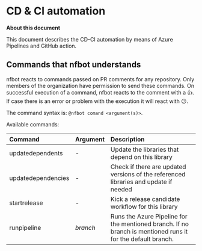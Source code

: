 # CD & CI automation

**About this document**

This document describes the CD-CI automation by means of Azure Pipelines and GitHub action.

## Commands that nfbot understands

nfbot reacts to commands passed on PR comments for any repository.
Only members of the organization have permission to send these commands.
On successful execution of a command, nfbot reacts to the comment with a 👍. If case there is an error or problem with the execution it will react with 😕.

The command syntax is: `@nfbot comand <argument(s)>`.

Available commands:

| Command | Argument | Description |
|:-|:-|:-|
| updatedependents | - | Update the libraries that depend on this library |
| updatedependencies | - | Check if there are updated versions of the referenced libraries and update if needed |
| startrelease | - | Kick a release candidate workflow for this library |
| runpipeline | *branch* | Runs the Azure Pipeline for the mentioned branch. If no branch is mentioned runs it for the default branch. |
